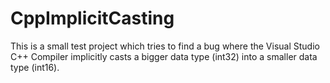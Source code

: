 # CppImplicitCasting
This is a small test project which tries to find a bug where the Visual Studio C++ Compiler implicitly casts a bigger data type (int32) into a smaller data type (int16).
